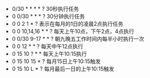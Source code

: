 - 0/30 * * * * ?   30秒执行任务
- 0 0/30 * * * ?    30分钟执行任务
- 0 0 2 1 * ?   表示在每月的1日的凌晨2点执行任务
- 0 0 10,14,16 * * ?   每天上午10点，下午2点，4点执行
- 0 0/30 9-17 * * ?   朝九晚五工作时间内每半小时执行一次
- 0 0 12 * * ?   每天中午12点执行
- 0 15 10 ? * *    每天上午10:15执行
- 0 15 10 15 * ?    每月15日上午10:15触发
- 0 15 10 L * ?    每月最后一日的上午10:15触发

